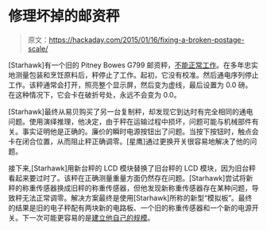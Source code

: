 # 修理坏掉的邮资秤

> 原文：<https://hackaday.com/2015/01/16/fixing-a-broken-postage-scale/>

[Starhawk]有一个旧的 Pitney Bowes G799 邮资秤，[不能正常工作](https://hackaday.io/project/3847-repairing-a-pitney-bowes-g799-postal-scale "Fixing a broken scale")。在多年忠实地测量包装和烹饪原料后，秤停止了工作。起初，它没有校准。然后通电序列停止工作。该秤通常会打开，照亮整个显示屏，然后变为虚线，最后设置为 0.0 磅。在这种情况下，它会卡在破折号处，永远不会变为 0.0。

[Starhawk]最终从易贝购买了另一台复制秤，却发现它到达时有完全相同的通电问题。使用演绎推理，他决定，由于秤在运输过程中损坏，问题可能与机械部件有关。事实证明他是正确的。廉价的瞬时电源按钮出了问题。当按下按钮时，触点会卡在闭合位置，从而阻止秤正确调零。[星鹰]通过更换开关很容易地解决了他的问题。

接下来,[Starhawk]用新台秤的 LCD 模块替换了旧台秤的 LCD 模块，因为旧台秤看起来要过时了。该秤在正确测量重量方面仍然存在问题。[Starhawk]尝试将新秤的称重传感器换成旧秤的称重传感器，但他发现新称重传感器存在某种问题，导致秤无法正常调零。解决方案最终是使用[Starhawk]所称的新型“模拟板”。最终的结果是旧的电子秤配有两块新的电路板、一个旧的称重传感器和一个新的电源开关。下一次可能更容易的是[建立他自己的规模](http://hackaday.com/2013/06/12/building-a-digital-scale-from-scratch/ "DIY scale")。